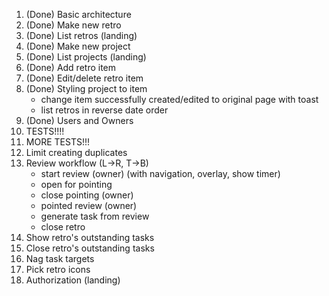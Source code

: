 1. (Done) Basic architecture
1. (Done) Make new retro
1. (Done) List retros (landing)
1. (Done) Make new project
1. (Done) List projects (landing)
1. (Done) Add retro item
1. (Done) Edit/delete retro item
1. (Done) Styling project to item
   - change item successfully created/edited to original page with toast
   - list retros in reverse date order
1. (Done) Users and Owners
1. TESTS!!!!
1. MORE TESTS!!!
1. Limit creating duplicates
1. Review workflow (L->R, T->B)
   - start review (owner) (with navigation, overlay, show timer)
   - open for pointing
   - close pointing (owner)
   - pointed review (owner)
   - generate task from review
   - close retro
1. Show retro's outstanding tasks
1. Close retro's outstanding tasks
1. Nag task targets
1. Pick retro icons
1. Authorization (landing)
